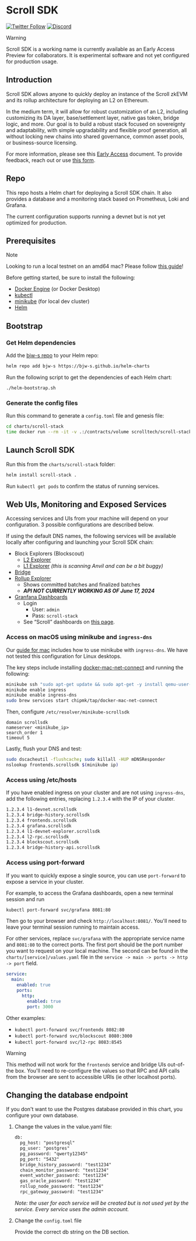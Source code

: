 # Scroll SDK
[![Twitter Follow](https://img.shields.io/twitter/follow/Scroll_ZKP?style=social)](https://twitter.com/Scroll_ZKP)
[![Discord](https://img.shields.io/discord/984015101017346058?color=%235865F2&label=Discord&logo=discord&logoColor=%23fff)](https://discord.gg/scroll)

> [!WARNING]
> Scroll SDK is a working name is currently available as an Early Access Preview for collaborators. It is experimental software and not yet configured for production usage.

## Introduction

Scroll SDK allows anyone to quickly deploy an instance of the Scroll zkEVM and its rollup architecture for deploying an L2 on Ethereum.

In the medium term, it will allow for robust customization of an L2, including customizing its DA layer, base/settlement layer, native gas token, bridge logic, and more. Our goal is to build a robust stack focused on sovereignty and adaptability, with simple upgradability and flexible proof generation, all without locking new chains into shared governance, common asset pools, or business-source licensing.

For more information, please see this [Early Access](https://scrollzkp.notion.site/Scroll-SDK-Early-Access-Feedback-Request-74272ce6a0ae4c1d8f5c1d836df1f410?pvs=4) document. To provide feedback, reach out or use [this form](https://tally.so/r/3xQdNr).

## Repo
This repo hosts a Helm chart for deploying a Scroll SDK chain. 
It also provides a database and a monitoring stack based on Prometheus, Loki and Grafana.

The current configuration supports running a devnet but is not yet optimized for production.

## Prerequisites

> [!Note]
> Looking to run a local testnet on an amd64 mac? Please follow [this guide](https://scrollzkp.notion.site/Guide-Running-Scroll-SDK-on-an-ARM64-Mac-36bdf4f3ee2345bf9d1ea6e62f9fcf08#e40ae30777ec4dd083e71d37ead1a185)!

Before getting started, be sure to install the following:
- [Docker Engine](https://docs.docker.com/engine/install/) (or Docker Desktop)
- [kubectl](https://kubernetes.io/docs/tasks/tools/)
- [minikube](https://minikube.sigs.k8s.io/docs/start/) (for local dev cluster)
- [Helm](https://helm.sh/docs/intro/install/)

## Bootstrap
### Get Helm dependencies
Add the [bjw-s repo](https://github.com/bjw-s/helm-charts) to your Helm repo:
```bash
helm repo add bjw-s https://bjw-s.github.io/helm-charts
```
Run the following script to get the dependencies of each Helm chart:
```bash
./helm-bootstrap.sh
```

### Generate the config files
Run this command to generate a `config.toml` file and genesis file:
```bash
cd charts/scroll-stack
time docker run --rm -it -v .:/contracts/volume scrolltech/scroll-stack-contracts:gen-configs-53d0389b
```


## Launch Scroll SDK
Run this from the `charts/scroll-stack` folder:
```bash
helm install scroll-stack . 
```

Run `kubectl get pods` to confirm the status of running services.

## Web UIs, Monitoring and Exposed Services

Accessing services and UIs from your machine will depend on your configuration. 3 possible configurations are described below.

If using the default DNS names, the following services will be available locally after configuring and launching your Scroll SDK chain:

- Block Explorers (Blockscout)
    - [L2 Explorer](http://blockscout.scrollsdk/)
    - [L1 Explorer](http://l1-devnet-explorer.scrollsdk/) *(this is scanning Anvil and can be a bit buggy)*
- [Bridge](http://frontends.scrollsdk/bridge)
- [Rollup Explorer](http://frontends.scrollsdk/rollupscan?page=1&per_page=10)
    - Shows committed batches and finalized batches
    - ***API NOT CURRENTLY WORKING AS OF June 17, 2024***
- [Granfana Dashboards](http://grafana.scrollsdk/)
    - Login
        - User: `admin`
        - Pass: `scroll-stack`
    - See “Scroll” dashboards on [this page](http://grafana.scrollsdk/dashboards).

### Access on macOS using minikube and `ingress-dns`

Our [guide for mac](https://scrollzkp.notion.site/Guide-Running-Scroll-SDK-on-an-ARM64-Mac-36bdf4f3ee2345bf9d1ea6e62f9fcf08#e40ae30777ec4dd083e71d37ead1a185) includes how to use minikube with `ingress-dns`. We have not tested this configuration for Linux desktops.

The key steps include installing [docker-mac-net-connect](https://github.com/chipmk/docker-mac-net-connect) and running the following:

```bash
minikube ssh "sudo apt-get update && sudo apt-get -y install qemu-user-static"
minikube enable ingress
minikube enable ingress-dns
sudo brew services start chipmk/tap/docker-mac-net-connect
```

Then, configure `/etc/resolver/minikube-scrollsdk`

```text
domain scrollsdk
nameserver <minikube_ip>
search_order 1
timeout 5
```

Lastly, flush your DNS and test:

```bash
sudo dscacheutil -flushcache; sudo killall -HUP mDNSResponder
nslookup frontends.scrollsdk $(minikube ip)
```

### Access using /etc/hosts

If you have enabled ingress on your cluster and are not using `ingress-dns`, add the following entries, replacing `1.2.3.4` with the IP of your cluster.

```txt
1.2.3.4 l1-devnet.scrollsdk
1.2.3.4 bridge-history.scrollsdk
1.2.3.4 frontends.scrollsdk
1.2.3.4 grafana.scrollsdk
1.2.3.4 l1-devnet-explorer.scrollsdk
1.2.3.4 l2-rpc.scrollsdk
1.2.3.4 blockscout.scrollsdk
1.2.3.4 bridge-history-api.scrollsdk
```

### Access using port-forward

If you want to quickly expose a single source, you can use `port-forward` to expose a service in your cluster.

For example, to access the Grafana dashboards, open a new terminal session and run

```bash
kubectl port-forward svc/grafana 8081:80
```

Then go to your browser and check `http://localhost:8081/`. You'll need to leave your terminal session running to maintain access.

For other services, replace `svc/grafana` with the appropriate service name and `8081:80` to the correct ports. The first port should be the port number you want to request on your local machine. The second can be found in the `charts/[service]/values.yaml` file in the `service -> main -> ports -> http -> port` field.

```yaml
service:
  main:
    enabled: true
    ports:
      http:
        enabled: true
        port: 3000
```

Other examples:
- `kubectl port-forward svc/frontends 8082:80`
- `kubectl port-forward svc/blockscout 8080:3000`
- `kubectl port-forward svc/l2-rpc 8083:8545`

> [!WARNING]
> This method will not work for the `frontends` service and bridge UIs out-of-the box. You'll need to re-configure the values so that RPC and API calls from the browser are sent to accessible URIs (ie other localhost ports).

## Changing the database endpoint

If you don't want to use the Postgres database provided in this chart, you configure your own database.

1. Change the values in the value.yaml file:

    ```txt
    db:
      pg_host: "postgresql"
      pg_user: "postgres"
      pg_password: "qwerty12345"
      pg_port: "5432"
      bridge_history_password: "test1234"
      chain_monitor_password: "test1234"
      event_watcher_password: "test1234"
      gas_oracle_password: "test1234"
      rollup_node_password: "test1234"
      rpc_gateway_password: "test1234"
    ```
    _Note: the user for each service will be created but is not used yet by the service. Every service uses the admin account._

2. Change the `config.toml` file

    Provide the correct db string on the DB section.

